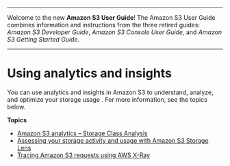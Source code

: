 --------

Welcome to the new **Amazon S3 User Guide**\! The Amazon S3 User Guide combines information and instructions from the three retired guides: *Amazon S3 Developer Guide*, *Amazon S3 Console User Guide*, and *Amazon S3 Getting Started Guide*\.

--------

# Using analytics and insights<a name="analytics-insights"></a>

You can use analytics and insights in Amazon S3 to understand, analyze, and optimize your storage usage \. For more information, see the topics below\.

**Topics**
+ [Amazon S3 analytics – Storage Class Analysis](analytics-storage-class.md)
+ [Assessing your storage activity and usage with Amazon S3 Storage Lens](storage_lens.md)
+ [Tracing Amazon S3 requests using AWS X\-Ray](tracing_requests_using_xray.md)